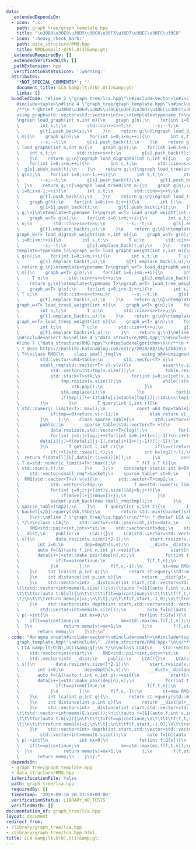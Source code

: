 ```yaml
---
data:
  _extendedDependsOn:
  - icon: ':x:'
    path: graph_tree/graph_template.hpp
    title: "\u30B0\u30E9\u30D5\u30C6\u30F3\u30D7\u30EC\u30FC\u30C8"
  - icon: ':heavy_check_mark:'
    path: data_structure/RMQ.hpp
    title: RMQ&amp;lt;O(N),O(1)&amp;gt;
  _extendedRequiredBy: []
  _extendedVerifiedWith: []
  _pathExtension: hpp
  _verificationStatusIcon: ':warning:'
  attributes:
    '*NOT_SPECIAL_COMMENTS*': ''
    document_title: LCA &amp;lt;O(N),O(1)&amp;gt;
    links: []
  bundledCode: "#line 2 \"graph_tree/lca.hpp\"\n#include<vector>\n#include<cmath>\n\
    #include<tuple>\n#line 4 \"graph_tree/graph_template.hpp\"\n#include<iostream>\n\
    /**\n * @brief \u30B0\u30E9\u30D5\u30C6\u30F3\u30D7\u30EC\u30FC\u30C8\n */\n\n\
    using graph=std::vector<std::vector<int>>;\ntemplate<typename T>\nusing graph_w=std::vector<std::vector<std::pair<int,T>>>;\n\
    \ngraph load_graph(int n,int m){\n    graph g(n);\n    for(int i=0;i<m;++i){\n\
    \        int s,t;\n        std::cin>>s>>t;\n        --s;--t;\n        g[s].push_back(t);\n\
    \        g[t].push_back(s);\n    }\n    return g;\n}\ngraph load_digraph(int n,int\
    \ m){\n    graph g(n);\n    for(int i=0;i<m;++i){\n        int s,t;\n        std::cin>>s>>t;\n\
    \        --s;--t;\n        g[s].push_back(t);\n    }\n    return g;\n}\ngraph\
    \ load_graph0(int n,int m){\n    graph g(n);\n    for(int i=0;i<m;++i){\n    \
    \    int s,t;\n        std::cin>>s>>t;\n        g[s].push_back(t);\n        g[t].push_back(s);\n\
    \    }\n    return g;\n}\ngraph load_digraph0(int n,int m){\n    graph g(n);\n\
    \    for(int i=0;i<m;++i){\n        int s,t;\n        std::cin>>s>>t;\n      \
    \  g[s].push_back(t);\n    }\n    return g;\n}\ngraph load_tree(int n){\n    graph\
    \ g(n);\n    for(int i=0;i<n-1;++i){\n        int s,t;\n        std::cin>>s>>t;\n\
    \        --s;--t;\n        g[s].push_back(t);\n        g[t].push_back(s);\n  \
    \  }\n    return g;\n}\ngraph load_tree0(int n){\n    graph g(n);\n    for(int\
    \ i=0;i<n-1;++i){\n        int s,t;\n        std::cin>>s>>t;\n        g[s].push_back(t);\n\
    \        g[t].push_back(s);\n    }\n    return g;\n}\ngraph load_treep(int n){\n\
    \    graph g(n);\n    for(int i=0;i<n-1;++i){\n        int t;\n        std::cin>>t;\n\
    \        g[i+1].push_back(t);\n        g[t].push_back(i+1);\n    }\n    return\
    \ g;\n}\n\ntemplate<typename T>\ngraph_w<T> load_graph_weight(int n,int m){\n\
    \    graph_w<T> g(n);\n    for(int i=0;i<m;++i){\n        int s,t;\n        T\
    \ u;\n        std::cin>>s>>t>>u;\n        --s;--t;\n        g[s].emplace_back(t,u);\n\
    \        g[t].emplace_back(s,u);\n    }\n    return g;\n}\ntemplate<typename T>\n\
    graph_w<T> load_digraph_weight(int n,int m){\n    graph_w<T> g(n);\n    for(int\
    \ i=0;i<m;++i){\n        int s,t;\n        T u;\n        std::cin>>s>>t>>u;\n\
    \        --s;--t;\n        g[s].emplace_back(t,u);\n    }\n    return g;\n}\n\
    template<typename T>\ngraph_w<T> load_graph0_weight(int n,int m){\n    graph_w<T>\
    \ g(n);\n    for(int i=0;i<m;++i){\n        int s,t;\n        T u;\n        std::cin>>s>>t>>u;\n\
    \        g[s].emplace_back(t,u);\n        g[t].emplace_back(s,u);\n    }\n   \
    \ return g;\n}\ntemplate<typename T>\ngraph_w<T> load_digraph0_weight(int n,int\
    \ m){\n    graph_w<T> g(n);\n    for(int i=0;i<m;++i){\n        int s,t;\n   \
    \     T u;\n        std::cin>>s>>t>>u;\n        g[s].emplace_back(t,u);\n    }\n\
    \    return g;\n}\ntemplate<typename T>\ngraph_w<T> load_tree_weight(int n){\n\
    \    graph_w<T> g(n);\n    for(int i=0;i<n-1;++i){\n        int s,t;\n       \
    \ T u;\n        std::cin>>s>>t>>u;\n        --s;--t;\n        g[s].emplace_back(t,u);\n\
    \        g[t].emplace_back(s,u);\n    }\n    return g;\n}\ntemplate<typename T>\n\
    graph_w<T> load_tree0_weight(int n){\n    graph_w<T> g(n);\n    for(int i=0;i<n-1;++i){\n\
    \        int s,t;\n        T u;\n        std::cin>>s>>t>>u;\n        g[s].emplace_back(t,u);\n\
    \        g[t].emplace_back(s,u);\n    }\n    return g;\n}\ntemplate<typename T>\n\
    graph_w<T> load_treep_weight(int n){\n    graph_w<T> g(n);\n    for(int i=0;i<n-1;++i){\n\
    \        int t;\n        T u;\n        std::cin>>t>>u;\n        g[i+1].emplace_back(t,u);\n\
    \        g[t].emplace_back(i+1,u);\n    }\n    return g;\n}\n#line 2 \"data_structure/RMQ.hpp\"\
    \n#include<assert.h>\n#line 4 \"data_structure/RMQ.hpp\"\n#include<stack>\n#include<numeric>\n\
    #line 7 \"data_structure/RMQ.hpp\"\n#include<algorithm>\n\n/**\n * @brief RMQ&amp;lt;O(N),O(1)&amp;gt;\n\
    \ * @see https://noshi91.hatenablog.com/entry/2018/08/16/125415\n */\n\ntemplate<typename\
    \ T>\nclass RMQ{\n    class small_rmq{\n        using u64=unsigned long long;\n\
    \        std::vector<u64>table;\n        std::vector<T> v;\n        public:\n\
    \        small_rmq(std::vector<T> v):v(v){\n            assert(v.size()<=64);\n\
    \            std::vector<int>tmp(v.size());\n            table.resize(v.size(),0);\n\
    \            std::stack<T>stk;\n            for(int i=0;i<(int)v.size();++i){\n\
    \                tmp.resize(v.size());\n                while(!stk.empty()&&v[stk.top()]>=v[i]){\n\
    \                    stk.pop();\n                }\n                tmp[i]=stk.empty()?-1:stk.top();\n\
    \                stk.emplace(i);\n            }\n            for(int i=0;i<(int)v.size();++i){\n\
    \                if(tmp[i]!=-1)table[i]=table[tmp[i]]|(1ULL<<(tmp[i]));\n    \
    \        }\n        }\n        T query(int l,int r){\n            if(l==r)return\
    \ std::numeric_limits<T>::max();\n            const u64 tmp=table[r-1]&~((1ULL<<l)-1);\n\
    \            if(tmp==0)return v[r-1];\n            else return v[__builtin_ctzll(tmp)];\n\
    \        }\n    };\n    class sparse_table{\n        std::vector<std::vector<T>>data;\n\
    \        public:\n        sparse_table(std::vector<T> v){\n            int n=v.size(),log=log2(n)+1;\n\
    \            data.resize(n,std::vector<T>(log));\n            for(int i=0;i<n;i++)data[i][0]=v[i];\n\
    \            for(int j=1;j<log;j++)for(int i=0;i+(1<<(j-1))<n;i++){\n        \
    \        data[i][j]=f(data[i][j-1],data[i+(1<<(j-1))][j-1]);\n            }\n\
    \        }\n        T get(int l,int r){\n            if(l==r)return std::numeric_limits<T>::max();\n\
    \            if(r<l)std::swap(l,r);\n            int k=log2(r-l);\n          \
    \  return f(data[l][k],data[r-(1<<k)][k]);\n        }\n        constexpr static\
    \ T e=std::numeric_limits<T>::max();\n        T f(T s,T t){\n            return\
    \ std::min(s,t);\n        }\n    };\n    constexpr static int b=64;\n    std::vector<T>v;\n\
    \    std::vector<small_rmq*>backet;\n    sparse_table* st=0;\n    public:\n  \
    \  RMQ(std::vector<T>v):v(v){\n        std::vector<T>tmp2;\n        for(int i=0;i<(int)v.size();i+=b){\n\
    \            std::vector<T>tmp;\n            T mn=std::numeric_limits<T>::max();\n\
    \            for(int j=0;i+j<(int)v.size()&&j<b;j++){\n                tmp.push_back(v[i+j]);\n\
    \                if(mn>v[i+j])mn=v[i+j];\n            }\n            tmp2.push_back(mn);\n\
    \            backet.push_back(new small_rmq(tmp));\n        }\n        st=new\
    \ sparse_table(tmp2);\n    }\n    T query(int s,int t){\n        if(s/b==t/b)return\
    \ backet[s/b]->query(s%b,t%b);\n        return std::min({backet[s/b]->query(s%b,b),st->get(s/b+1,t/b),backet[t/b]->query(0,t%b)});\n\
    \    }\n};\n#line 7 \"graph_tree/lca.hpp\"\n\n/**\n * @brief LCA &amp;lt;O(N),O(1)&amp;gt;\n\
    \ */\n\nclass LCA{\n    std::vector<std::pair<int,int>>data;\n    std::vector<int>start;\n\
    \    RMQ<std::pair<int,int>>*st;\n    std::vector<int>dep;\n    std::vector<int>\
    \ __dist;\n    public:\n    LCA(){}\n    LCA(std::vector<std::vector<int>>v,int\
    \ s){\n        data.resize(v.size()*2-1);\n        start.resize(v.size());\n \
    \       int i=0;\n        dep=depth(s,v);\n        __dist=__distance(s,v);\n \
    \       auto f=[&](auto f,int n,int p)->void{\n            start[n]=i;\n     \
    \       data[i++]=std::make_pair(dep[n],n);\n            for(int t:v[n]){\n  \
    \              if(t==p)continue;\n                f(f,t,n);\n                data[i++]=std::make_pair(dep[n],n);\n\
    \            }\n        };\n        f(f,s,-1);\n        st=new RMQ<std::pair<int,int>>(data);\n\
    \    }\n    int lca(int p,int q){\n        return st->query(std::min(start[p],start[q]),std::max(start[p],start[q])+1).second;\n\
    \    }\n    int distance(int p,int q){\n        return __dist[p]+__dist[q]-2*__dist[lca(p,q)];\n\
    \    }\n    std::vector<int> __distance(int start,std::vector<std::vector<int>>G){\n\
    \t\tstd::vector<int>memo(G.size());\n\t\tauto f=[&](auto f,int v,int p,int i)->void{\n\
    \t\t\tfor(auto t:G[v]){\n\t\t\t\tif(t==p)continue;\n\t\t\t\tf(f,t,v,i+1);\n\t\t\
    \t}\n\t\t\treturn memo[v]=i;\n\t\t};\n\t\tf(f,start,-1,0);\n\t\treturn memo;\n\
    \    }\n    std::vector<int> depth(int start,std::vector<std::vector<int>>G){\n\
    \        std::vector<int>memo(G.size());\n        auto f=[&](auto f,int v,int\
    \ p)->int{\n            int mx=0;\n            for(int t:G[v]){\n            \
    \    if(t==p)continue;\n                mx=std::max(mx,f(f,t,v));\n          \
    \  }\n            return memo[v]=mx+1;\n        };\n        f(f,start,-1);\n \
    \       return memo;\n    }\n};\n"
  code: "#pragma once\n#include<vector>\n#include<cmath>\n#include<tuple>\n#include\"\
    graph_template.hpp\"\n#include\"../data_structure/RMQ.hpp\"\n\n/**\n * @brief\
    \ LCA &amp;lt;O(N),O(1)&amp;gt;\n */\n\nclass LCA{\n    std::vector<std::pair<int,int>>data;\n\
    \    std::vector<int>start;\n    RMQ<std::pair<int,int>>*st;\n    std::vector<int>dep;\n\
    \    std::vector<int> __dist;\n    public:\n    LCA(){}\n    LCA(std::vector<std::vector<int>>v,int\
    \ s){\n        data.resize(v.size()*2-1);\n        start.resize(v.size());\n \
    \       int i=0;\n        dep=depth(s,v);\n        __dist=__distance(s,v);\n \
    \       auto f=[&](auto f,int n,int p)->void{\n            start[n]=i;\n     \
    \       data[i++]=std::make_pair(dep[n],n);\n            for(int t:v[n]){\n  \
    \              if(t==p)continue;\n                f(f,t,n);\n                data[i++]=std::make_pair(dep[n],n);\n\
    \            }\n        };\n        f(f,s,-1);\n        st=new RMQ<std::pair<int,int>>(data);\n\
    \    }\n    int lca(int p,int q){\n        return st->query(std::min(start[p],start[q]),std::max(start[p],start[q])+1).second;\n\
    \    }\n    int distance(int p,int q){\n        return __dist[p]+__dist[q]-2*__dist[lca(p,q)];\n\
    \    }\n    std::vector<int> __distance(int start,std::vector<std::vector<int>>G){\n\
    \t\tstd::vector<int>memo(G.size());\n\t\tauto f=[&](auto f,int v,int p,int i)->void{\n\
    \t\t\tfor(auto t:G[v]){\n\t\t\t\tif(t==p)continue;\n\t\t\t\tf(f,t,v,i+1);\n\t\t\
    \t}\n\t\t\treturn memo[v]=i;\n\t\t};\n\t\tf(f,start,-1,0);\n\t\treturn memo;\n\
    \    }\n    std::vector<int> depth(int start,std::vector<std::vector<int>>G){\n\
    \        std::vector<int>memo(G.size());\n        auto f=[&](auto f,int v,int\
    \ p)->int{\n            int mx=0;\n            for(int t:G[v]){\n            \
    \    if(t==p)continue;\n                mx=std::max(mx,f(f,t,v));\n          \
    \  }\n            return memo[v]=mx+1;\n        };\n        f(f,start,-1);\n \
    \       return memo;\n    }\n};"
  dependsOn:
  - graph_tree/graph_template.hpp
  - data_structure/RMQ.hpp
  isVerificationFile: false
  path: graph_tree/lca.hpp
  requiredBy: []
  timestamp: '2020-09-18 20:23:58+09:00'
  verificationStatus: LIBRARY_NO_TESTS
  verifiedWith: []
documentation_of: graph_tree/lca.hpp
layout: document
redirect_from:
- /library/graph_tree/lca.hpp
- /library/graph_tree/lca.hpp.html
title: LCA &amp;lt;O(N),O(1)&amp;gt;
---
```

